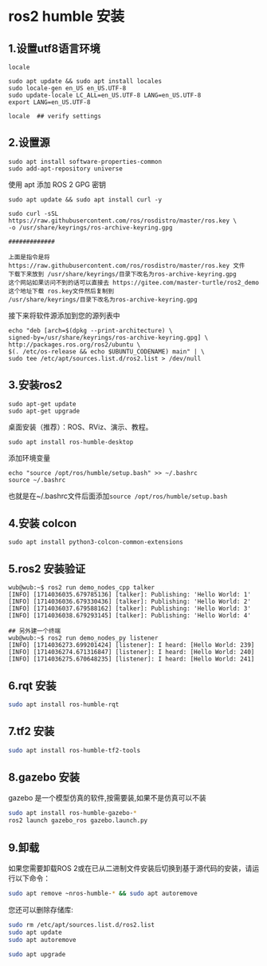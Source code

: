 # ros2 humble 安装

## 1.设置utf8语言环境


```shell
locale  

sudo apt update && sudo apt install locales
sudo locale-gen en_US en_US.UTF-8
sudo update-locale LC_ALL=en_US.UTF-8 LANG=en_US.UTF-8
export LANG=en_US.UTF-8

locale  ## verify settings
```


## 2.设置源

```shell
sudo apt install software-properties-common
sudo add-apt-repository universe
```

使用 apt 添加 ROS 2 GPG 密钥

```shell
sudo apt update && sudo apt install curl -y

sudo curl -sSL https://raw.githubusercontent.com/ros/rosdistro/master/ros.key \ 
-o /usr/share/keyrings/ros-archive-keyring.gpg

#############

上面是指令是将 https://raw.githubusercontent.com/ros/rosdistro/master/ros.key 文件
下载下来放到 /usr/share/keyrings/目录下改名为ros-archive-keyring.gpg
这个网站如果访问不到的话可以直接去 https://gitee.com/master-turtle/ros2_demo 
这个地址下载 ros.key文件然后复制到 
/usr/share/keyrings/目录下改名为ros-archive-keyring.gpg
```

接下来将软件源添加到您的源列表中

```shell
echo "deb [arch=$(dpkg --print-architecture) \
signed-by=/usr/share/keyrings/ros-archive-keyring.gpg] \
http://packages.ros.org/ros2/ubuntu \
$(. /etc/os-release && echo $UBUNTU_CODENAME) main" | \
sudo tee /etc/apt/sources.list.d/ros2.list > /dev/null
```

## 3.安装ros2

```shell
sudo apt-get update
sudo apt-get upgrade
```

桌面安装（推荐）：ROS、RViz、演示、教程。

```shell
sudo apt install ros-humble-desktop
```

添加环境变量

```shell
echo "source /opt/ros/humble/setup.bash" >> ~/.bashrc
source ~/.bashrc
```
也就是在~/.bashrc文件后面添加`source /opt/ros/humble/setup.bash`

## 4.安装 colcon

```shell
sudo apt install python3-colcon-common-extensions
```

## 5.ros2 安装验证

```shell
wub@wub:~$ ros2 run demo_nodes_cpp talker
[INFO] [1714036035.679785136] [talker]: Publishing: 'Hello World: 1'
[INFO] [1714036036.679330436] [talker]: Publishing: 'Hello World: 2'
[INFO] [1714036037.679588162] [talker]: Publishing: 'Hello World: 3'
[INFO] [1714036038.679293145] [talker]: Publishing: 'Hello World: 4'

## 另外建一个终端
wub@wub:~$ ros2 run demo_nodes_py listener
[INFO] [1714036273.699201424] [listener]: I heard: [Hello World: 239]
[INFO] [1714036274.671316847] [listener]: I heard: [Hello World: 240]
[INFO] [1714036275.670648235] [listener]: I heard: [Hello World: 241]

```


## 6.rqt 安装


```bash
sudo apt install ros-humble-rqt
```

## 7.tf2 安装

```bash
sudo apt install ros-humble-tf2-tools
```

## 8.gazebo 安装

gazebo 是一个模型仿真的软件,按需要装,如果不是仿真可以不装


```bash
sudo apt install ros-humble-gazebo-*
ros2 launch gazebo_ros gazebo.launch.py
```



## 9.卸载


如果您需要卸载ROS 2或在已从二进制文件安装后切换到基于源代码的安装，请运行以下命令：

```bash
sudo apt remove ~nros-humble-* && sudo apt autoremove
```

您还可以删除存储库:

```bash
sudo rm /etc/apt/sources.list.d/ros2.list
sudo apt update
sudo apt autoremove

sudo apt upgrade
```